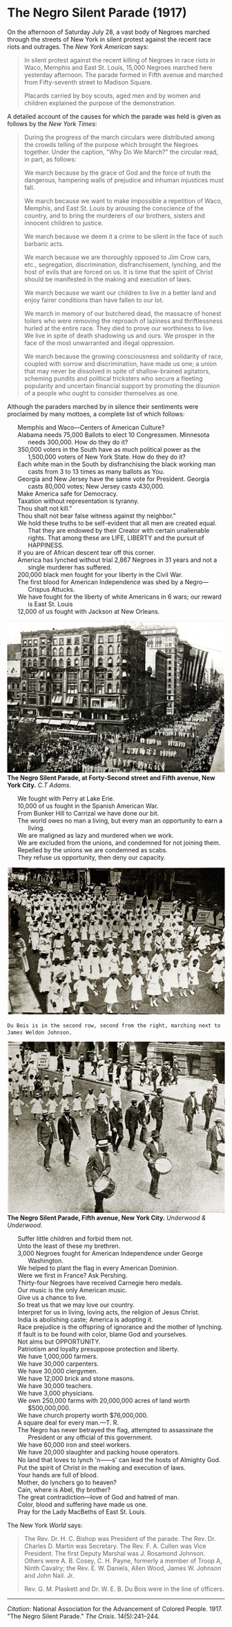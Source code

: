 <!--
title:   The Negro Silent Parade
author:  National Association for the Advancement of Colored People
journal: The Crisis
year:    1917
volume:  14
issue:   5
pages:   241-244
-->
# The Negro Silent Parade (1917)

On the afternoon of Saturday July 28, a vast body of Negroes marched through the streets of New York in silent protest against the recent race riots and outrages. The *New York American* says:

> In silent protest against the recent killing of Negroes in race riots in Waco, Memphis and East St. Louis, 15,000 Negroes marched here yesterday afternoon. The parade formed in Fifth avenue and marched from Fifty-seventh street to Madison Square. <p> Placards carried by boy scouts, aged men and by women and children explained the purpose of the demonstration.

A detailed account of the causes for which the parade was held is given as follows by the *New York Times*:    

> During the progress of the march circulars were distributed among the crowds telling of the purpose which brought the Negroes together. Under the caption, "Why Do We March?" the circular read, in part, as follows: <p> We march because by the grace of God and the force of truth the dangerous, hampering walls of prejudice and inhuman injustices must fall.<p> We march because we want to make impossible a repetition of Waco, Memphis, and East St. Louis by arousing the conscience of the country, and to bring the murderers of our brothers, sisters and innocent children to justice. <p>  We march because we deem it a crime to be silent in the face of such barbaric acts. <p> We march because we are thoroughly opposed to Jim Crow cars, etc., segregation, discrimination, disfranchisement, lynching, and the host of evils that are forced on us. It is time that the spirit of Christ should be manifested in the making and execution of laws.<p> We march because we want our children to live in a better land and enjoy fairer conditions than have fallen to our lot. <p> We march in memory of our butchered dead, the massacre of honest toilers who were removing the reproach of laziness and thriftlessness hurled at the entire race. They died to prove our worthiness to live. We live in spite of death shadowing us and ours. We prosper in the face of the most unwarranted and illegal oppression.    <p> We march because the growing consciousness and solidarity of race, coupled with sorrow and discrimination, have made us one; a union that may never be dissolved in spite of shallow-brained agitators, scheming pundits and political tricksters who secure a fleeting popularity and uncertain financial support by promoting the disunion of a people who ought to consider themselves as one.

Although the paraders marched by in silence their sentiments were proclaimed by many mottoes, a complete list of which follows:

<ul style="list-style: none; padding-left: 3rem;">
 <li style="text-indent: -1.5rem;">Memphis and Waco—Centers of American Culture?
<li style="text-indent: -1.5rem;">Alabama needs 75,000 Ballots to elect 10 Congressmen. Minnesota needs 300,000. How do they do it?
<li style="text-indent: -1.5rem;">350,000 voters in the South have as much political power as the 1,500,000 voters of New York State. How do they do it?
<li style="text-indent: -1.5rem;">Each white man in the South by disfranchising the black working man casts from 3 to 13 times as many ballots as You.
<li style="text-indent: -1.5rem;">Georgia and New Jersey have the same vote for President. Georgia casts 80,000 votes; New Jersey casts 430,000.   
<li style="text-indent: -1.5rem;">Make America safe for Democracy.
<li style="text-indent: -1.5rem;">Taxation without representation is tyranny.
<li style="text-indent: -1.5rem;">Thou shalt not kill."      
<li style="text-indent: -1.5rem;">Thou shalt not bear false witness against thy neighbor."      
<li style="text-indent: -1.5rem;">We hold these truths to be self-evident that all men are created equal. That they are endowed by their Creator with certain unalienable rights. That among these are LIFE, LIBERTY and the pursuit of HAPPINESS.
<li style="text-indent: -1.5rem;"><li style="text-indent: -1.5rem;">If you are of African descent tear off this corner.   
<li style="text-indent: -1.5rem;">America has lynched without trial 2,867 Negroes in 31 years and not a single murderer has suffered.     
<li style="text-indent: -1.5rem;">200,000 black men fought for your liberty in the Civil War.
<li style="text-indent: -1.5rem;">The first blood for American Independence was shed by a Negro—Crispus Attucks.  
<li style="text-indent: -1.5rem;">We have fought for the liberty of white Americans in 6 wars; our reward is East St. Louis  
<li style="text-indent: -1.5rem;">12,000 of us fought with Jackson at New Orleans.
</ul>

![](../../../Images/nsp_1.jpg)  
**The Negro Silent Parade, at Forty-Second street and Fifth avenue, New York City.**  *C.T Adams.*
<ul style="list-style: none; padding-left: 3rem;">

<li style="text-indent: -1.5rem;">We fought with Perry at Lake Erie.     
<li style="text-indent: -1.5rem;">10,000 of us fought in the Spanish American War.       
<li style="text-indent: -1.5rem;">From Bunker Hill to Carrizal we have done our bit.      
<li style="text-indent: -1.5rem;">The world owes no man a living, but every man an opportunity to earn a living.      
<li style="text-indent: -1.5rem;">We are maligned as lazy and murdered when we work.
<li style="text-indent: -1.5rem;">We are excluded from the unions, and condemned for not joining them.        
<li style="text-indent: -1.5rem;">Repelled by the unions we are condemned as scabs.
<li style="text-indent: -1.5rem;">They refuse us opportunity, then deny our capacity.
</ul>

![](../../../Images/nsp_2.jpg)   
```{margin}
Du Bois is in the second row, second from the right, marching next to James Weldon Johnson.
```
![](../../../Images/nsp_3.jpg)    
**The Negro Silent Parade, Fifth avenue, New York City.**  *Underwood & Underwood.*

<ul style="list-style: none; padding-left: 3rem;">
<li style="text-indent: -1.5rem;">Suffer little children and forbid them not.
<li style="text-indent: -1.5rem;">Unto the least of these my brethren.      
<li style="text-indent: -1.5rem;">3,000 Negroes fought for American Independence under George Washington.    
<li style="text-indent: -1.5rem;">We helped to plant the flag in every American Dominion.       
<li style="text-indent: -1.5rem;">Were we first in France? Ask Pershing.        
<li style="text-indent: -1.5rem;">Thirty-four Negroes have received Carnegie hero medals.       
<li style="text-indent: -1.5rem;">Our music is the only American music.      
<li style="text-indent: -1.5rem;">Give us a chance to live.        
<li style="text-indent: -1.5rem;">So treat us that we may love our country.        
<li style="text-indent: -1.5rem;">Interpret for us in living, loving acts, the religion of Jesus Christ.        
<li style="text-indent: -1.5rem;">India is abolishing caste; America is adopting it.        
<li style="text-indent: -1.5rem;">Race prejudice is the offspring of ignorance and the mother of lynching.       
<li style="text-indent: -1.5rem;">If fault is to be found with color, blame God and yourselves.    
<li style="text-indent: -1.5rem;">Not alms but OPPORTUNITY.      
<li style="text-indent: -1.5rem;">Patriotism and loyalty presuppose protection and liberty.       
<li style="text-indent: -1.5rem;">We have 1,000,000 farmers.        
<li style="text-indent: -1.5rem;">We have 30,000 carpenters.       
<li style="text-indent: -1.5rem;">We have 30,000 clergymen.        
<li style="text-indent: -1.5rem;">We have 12,000 brick and stone masons.     
<li style="text-indent: -1.5rem;">We have 30,000 teachers.       
<li style="text-indent: -1.5rem;">We have 3,000 physicians.        
<li style="text-indent: -1.5rem;">We own 250,000 farms with 20,000,000 acres of land worth $500,000,000.        
<li style="text-indent: -1.5rem;">We have church property worth $76,000,000.  
<li style="text-indent: -1.5rem;"> A square deal for every man.—T. R.        
<li style="text-indent: -1.5rem;">The Negro has never betrayed the flag, attempted to assassinate the President or any official of this government.        
<li style="text-indent: -1.5rem;">We have 60,000 iron and steel workers.    
<li style="text-indent: -1.5rem;">We have 20,000 slaughter and packing house operators.        
<li style="text-indent: -1.5rem;">No land that loves to lynch 'n&#11834;s' can lead the hosts of Almighty God.    
<li style="text-indent: -1.5rem;">Put the spirit of Christ in the making and execution of laws.
<li style="text-indent: -1.5rem;">Your hands are full of blood.  
<li style="text-indent: -1.5rem;">Mother, do lynchers go to heaven?       
<li style="text-indent: -1.5rem;">Cain, where is Abel, thy brother?      
<li style="text-indent: -1.5rem;">The great contradiction—love of God and hatred of man.
<li style="text-indent: -1.5rem;">Color, blood and suffering have made us one.     
<li style="text-indent: -1.5rem;">Pray for the Lady MacBeths of East St. Louis.
</ul>

The New York *World* says:

> The Rev. Dr. H. C. Bishop was President of the parade. The Rev. Dr. Charles D. Martin was Secretary. The Rev. F. A. Cullen was Vice President. The first Deputy Marshal was J. Rosamond Johnson. Others were A. B. Cosey, C. H. Payne, formerly a member of Troop A, Ninth Cavalry; the Rev. E. W. Daniels, Allen Wood, James W. Johnson and John Nail. Jr. <p>Rev. G. M. Plaskett and Dr. W. E. B. Du Bois were in the line of officers.

______________
*Citation:* National Association for the Advancement of Colored People. 1917. "The Negro Silent Parade." *The Crisis*. 14(5):241&ndash;244.